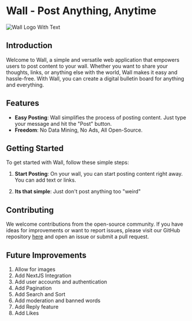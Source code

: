 # Wall - Post Anything, Anytime
![Wall Logo With Text](https://github.com/cwangsanata/Wall/blob/main/public/images/logo-text-w.png)
## Introduction

Welcome to Wall, a simple and versatile web application that empowers users to post content to your wall. Whether you want to share your thoughts, links, or anything else with the world, Wall makes it easy and hassle-free. With Wall, you can create a digital bulletin board for anything and everything.
## Features

- **Easy Posting**: Wall simplifies the process of posting content. Just type your message and hit the "Post" button.
- **Freedom**: No Data Mining, No Ads, All Open-Source.

## Getting Started

To get started with Wall, follow these simple steps:

1. **Start Posting**: On your wall, you can start posting content right away. You can add text or links.

2. **Its that simple**: Just don't post anything too "weird"

## Contributing

We welcome contributions from the open-source community. If you have ideas for improvements or want to report issues, please visit our GitHub repository [here](https://github.com/cwangsanata/Wall/tree/main) and open an issue or submit a pull request.

## Future Improvements

1. Allow for images 
2. Add NextJS Integration
3. Add user accounts and authentication
4. Add Pagination
5. Add Search and Sort
6. Add moderation and banned words
7. Add Reply feature
8. Add Likes

